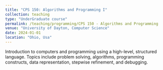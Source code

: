 ```yaml
---
title: "CPS 150: Algorithms and Programming I"
collection: teaching
type: "UnderGraduate course"
permalink: /teaching/programming/CPS 150 - Algorithms and Programming 
venue: "University of Dayton, Computer Science"
date: 2024-01-01
location: "Ohio, Usa"
---
```


Introduction to computers and programming using a high-level, structured language. Topics include problem solving, algorithms, programming constructs, data representation, stepwise refinement, and debugging.